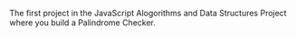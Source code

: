 The first project in the JavaScript Alogorithms and Data Structures Project where you build a Palindrome Checker.
